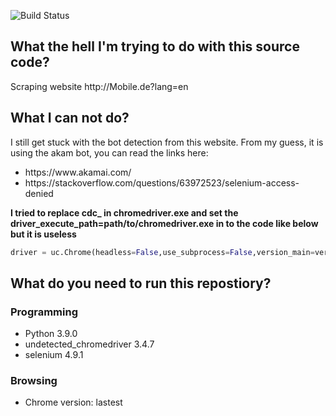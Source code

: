 ![Build Status](https://github.com/lehoanggiap/mobile.de-scraping-script/actions/workflows/build.yml/badge.svg)
<h2>What the hell I'm trying to do with this source code?</h2>
Scraping website http://Mobile.de?lang=en

<h2>What I can not do?</h2>
I still get stuck with the bot detection from this website. From my guess, it is using the akam bot, you can read the links here: 
<ul>
    <li>https://www.akamai.com/</li>
    <li>https://stackoverflow.com/questions/63972523/selenium-access-denied</li>
</ul>

<b>I tried to replace cdc_ in chromedriver.exe and set the driver_execute_path=path/to/chromedriver.exe in to the code like below but it is useless</b>

```python
driver = uc.Chrome(headless=False,use_subprocess=False,version_main=version_main,options=options,driver_executable_path="C:/Users/GiaplH/Downloads/chromedriver-win64/chromedriver.exe")
```

<h2>What do you need to run this repostiory?</h2>
<h3>Programming</h3>
<ul>
    <li>Python 3.9.0</li>
    <li>undetected_chromedriver 3.4.7</li>
    <li>selenium 4.9.1</li>
</ul>

<h3>Browsing</h3>
<ul>
    <li>Chrome version: lastest</li>
</ul>


